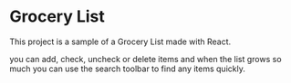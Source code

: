 # Grocery List

This project is a sample of a Grocery List
made with React.

you can add, check, uncheck or delete items and when the list grows so much
you can use the search toolbar to find any items quickly.


